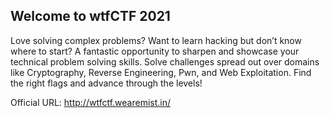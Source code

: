 
## Welcome to wtfCTF 2021

Love solving complex problems? Want to learn hacking but don’t know where to start? A fantastic opportunity to sharpen and showcase your technical problem solving skills. Solve challenges spread out over domains like Cryptography, Reverse Engineering, Pwn, and Web Exploitation. Find the right flags and advance through the levels!

Official URL: http://wtfctf.wearemist.in/

